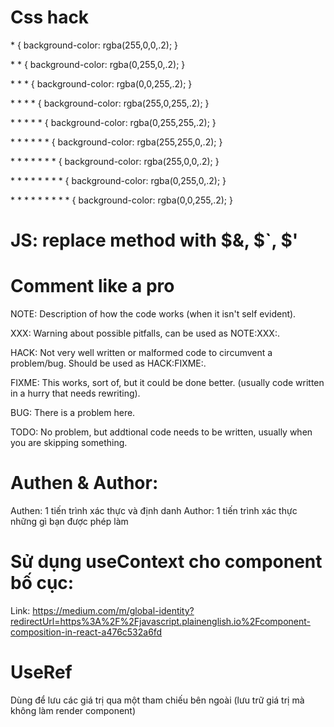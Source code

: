 # Css hack 
\* { background-color: rgba(255,0,0,.2); }

\* \* { background-color: rgba(0,255,0,.2); }

\* \* \* { background-color: rgba(0,0,255,.2); }

\* \* \* \* { background-color: rgba(255,0,255,.2); }

\* \* \* \* \* { background-color: rgba(0,255,255,.2); }

\* \* \* \* \* \* { background-color: rgba(255,255,0,.2); }

\* \* \* \* \* \* \* { background-color: rgba(255,0,0,.2); }

\* \* \* \* \* \* \* \* { background-color: rgba(0,255,0,.2); }

\* \* \* \* \* \* \* \* \* { background-color: rgba(0,0,255,.2); }

# JS: replace method with $&, $`, $'

# Comment like a pro
NOTE: Description of how the code works (when it isn't self evident).

XXX: Warning about possible pitfalls, can be used as NOTE:XXX:.

HACK: Not very well written or malformed code to circumvent a problem/bug. Should be used as HACK:FIXME:.

FIXME: This works, sort of, but it could be done better. (usually code written in a hurry that needs rewriting).

BUG: There is a problem here.

TODO: No problem, but addtional code needs to be written, usually when you are skipping something.

# Authen & Author: 
Authen: 1 tiến trình xác thực và định danh
Author: 1 tiến trình xác thực những gì bạn được phép làm

# Sử dụng useContext cho component bố cục:
Link: https://medium.com/m/global-identity?redirectUrl=https%3A%2F%2Fjavascript.plainenglish.io%2Fcomponent-composition-in-react-a476c532a6fd

# UseRef
Dùng để lưu các giá trị qua một tham chiếu bên ngoài (lưu trữ giá trị mà không làm render component)
